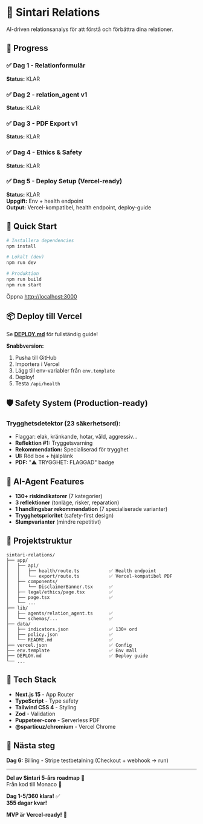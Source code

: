 # 🎯 Sintari Relations

AI-driven relationsanalys för att förstå och förbättra dina relationer.

## 📅 Progress

### ✅ Dag 1 - Relationformulär
**Status:** KLAR  

### ✅ Dag 2 - relation_agent v1  
**Status:** KLAR  

### ✅ Dag 3 - PDF Export v1
**Status:** KLAR  

### ✅ Dag 4 - Ethics & Safety
**Status:** KLAR  

### ✅ Dag 5 - Deploy Setup (Vercel-ready)
**Status:** KLAR  
**Uppgift:** Env + health endpoint  
**Output:** Vercel-kompatibel, health endpoint, deploy-guide

## 🚀 Quick Start

```bash
# Installera dependencies
npm install

# Lokalt (dev)
npm run dev

# Produktion
npm run build
npm run start
```

Öppna [http://localhost:3000](http://localhost:3000)

## 📦 Deploy till Vercel

Se **[DEPLOY.md](./DEPLOY.md)** för fullständig guide!

**Snabbversion:**
1. Pusha till GitHub
2. Importera i Vercel
3. Lägg till env-variabler från `env.template`
4. Deploy!
5. Testa `/api/health`

## 🛡️ Safety System (Production-ready)

### Trygghetsdetektor (23 säkerhetsord):
- Flaggar: elak, kränkande, hotar, våld, aggressiv...
- **Reflektion #1:** Tryggetsvarning
- **Rekommendation:** Specialiserad för trygghet
- **UI:** Röd box + hjälplänk
- **PDF:** "⚠️ TRYGGHET: FLAGGAD" badge

## 🧠 AI-Agent Features

- **130+ riskindikatorer** (7 kategorier)
- **3 reflektioner** (tonläge, risker, reparation)
- **1 handlingsbar rekommendation** (7 specialiserade varianter)
- **Trygghetsprioritet** (safety-first design)
- **Slumpvarianter** (mindre repetitivt)

## 📁 Projektstruktur

```
sintari-relations/
├── app/
│   ├── api/
│   │   ├── health/route.ts           ✅ Health endpoint
│   │   └── export/route.ts           ✅ Vercel-kompatibel PDF
│   ├── components/
│   │   └── DisclaimerBanner.tsx      ✅
│   ├── legal/ethics/page.tsx         ✅
│   ├── page.tsx                      ✅
│   └── ...
├── lib/
│   ├── agents/relation_agent.ts      ✅
│   └── schemas/...                   ✅
├── data/
│   ├── indicators.json               ✅ 130+ ord
│   ├── policy.json                   ✅
│   └── README.md                     ✅
├── vercel.json                       ✅ Config
├── env.template                      ✅ Env mall
├── DEPLOY.md                         ✅ Deploy guide
└── ...
```

## 🔧 Tech Stack

- **Next.js 15** - App Router
- **TypeScript** - Type safety
- **Tailwind CSS 4** - Styling
- **Zod** - Validation
- **Puppeteer-core** - Serverless PDF
- **@sparticuz/chromium** - Vercel Chrome

## 📝 Nästa steg

**Dag 6:** Billing - Stripe testbetalning (Checkout + webhook → run)

---

**Del av Sintari 5-års roadmap** 🚀  
Från kod till Monaco 👑

**Dag 1-5/360 klara!** ✅  
**355 dagar kvar!**

**MVP är Vercel-ready!** 🎉
